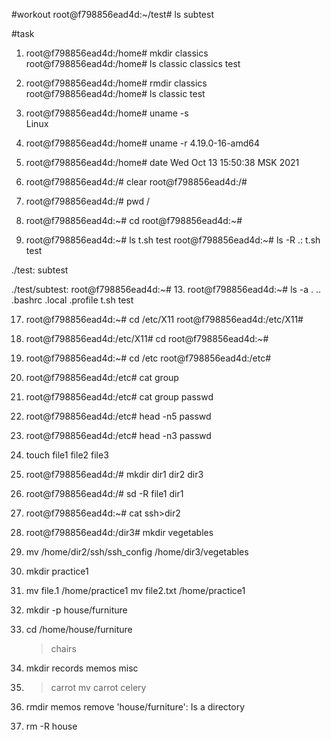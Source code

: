 #workout
root@f798856ead4d:~/test# ls
subtest

#task

1. root@f798856ead4d:/home# mkdir classics
root@f798856ead4d:/home# ls
classic  classics  test

2. root@f798856ead4d:/home# rmdir classics  
root@f798856ead4d:/home# ls
classic  test

4.  root@f798856ead4d:/home# uname -s    
Linux
5.  root@f798856ead4d:/home# uname -r
4.19.0-16-amd64

6.  root@f798856ead4d:/home# date
Wed Oct 13 15:50:38 MSK 2021

9.  root@f798856ead4d:/# clear
    root@f798856ead4d:/#
    
10.  root@f798856ead4d:/# pwd
/

11.  root@f798856ead4d:~# cd
root@f798856ead4d:~# 

12.  root@f798856ead4d:~# ls
t.sh  test
root@f798856ead4d:~# ls -R
.:
t.sh  test

./test:
subtest

./test/subtest:
root@f798856ead4d:~# 
13.  root@f798856ead4d:~# ls -a
.  ..  .bashrc  .local  .profile  t.sh  test

17.  root@f798856ead4d:~# cd /etc/X11
root@f798856ead4d:/etc/X11#

18.  root@f798856ead4d:/etc/X11# cd
root@f798856ead4d:~#

19.  root@f798856ead4d:~# cd /etc
root@f798856ead4d:/etc#

20.  root@f798856ead4d:/etc# cat group

21.  root@f798856ead4d:/etc# cat group passwd

22.  root@f798856ead4d:/etc# head -n5 passwd

23.  root@f798856ead4d:/etc# head -n3 passwd

26.  touch file1 file2 file3

27.  root@f798856ead4d:/# mkdir dir1 dir2 dir3

28.  root@f798856ead4d:/# sd -R file1 dir1

29.  root@f798856ead4d:~# cat ssh>dir2
30.  root@f798856ead4d:/dir3# mkdir vegetables
31.  mv /home/dir2/ssh/ssh_config /home/dir3/vegetables
32.  mkdir practice1
33.  mv file.1 /home/practice1
     mv file2.txt /home/practice1 
34.  mkdir -p house/furniture 
35.  cd /home/house/furniture
     >chairs
36.  mkdir records memos misc
37.  >carrot
     mv carrot celery 
38.  rmdir memos remove 'house/furniture': Is a directory 
40.  rm -R house 
